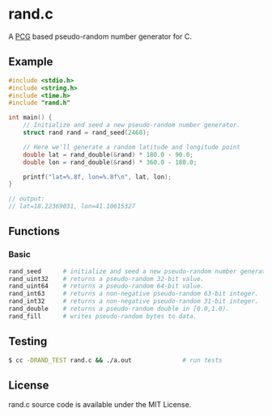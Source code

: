 # rand.c

A [PCG](https://www.pcg-random.org) based pseudo-random number generator for C.

## Example

```c
#include <stdio.h>
#include <string.h>
#include <time.h>
#include "rand.h"

int main() {
    // Initialize and seed a new pseudo-random number generator.
    struct rand rand = rand_seed(2468);

    // Here we'll generate a random latitude and longitude point
    double lat = rand_double(&rand) * 180.0 - 90.0;
    double lon = rand_double(&rand) * 360.0 - 180.0;

    printf("lat=%.8f, lon=%.8f\n", lat, lon);
}

// output:
// lat=18.22369031, lon=41.10615327

```

## Functions

### Basic

```sh
rand_seed      # initialize and seed a new pseudo-random number generator.
rand_uint32    # returns a pseudo-random 32-bit value.
rand_uint64    # returns a pseudo-random 64-bit value.
rand_int63     # returns a non-negative pseudo-random 63-bit integer.
rand_int32     # returns a non-negative pseudo-random 31-bit integer.
rand_double    # returns a pseudo-random double in [0.0,1.0).
rand_fill      # writes pseudo-random bytes to data.

```

## Testing

```sh
$ cc -DRAND_TEST rand.c && ./a.out              # run tests
```

## License

rand.c source code is available under the MIT License.
